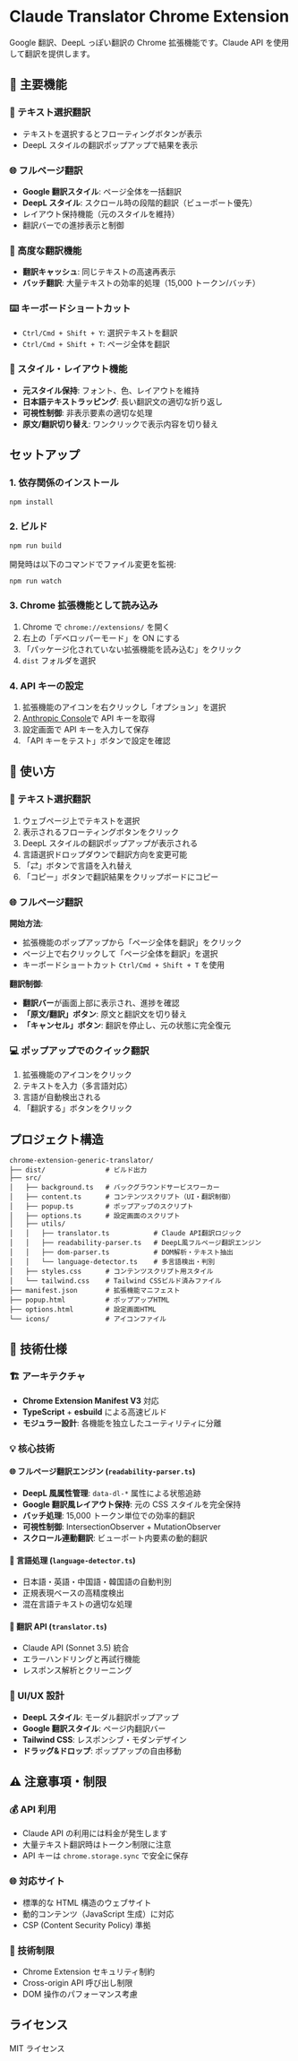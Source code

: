 # Claude Translator Chrome Extension

Google 翻訳、DeepL っぽい翻訳の Chrome 拡張機能です。Claude API を使用して翻訳を提供します。

## 🌟 主要機能

### 📝 テキスト選択翻訳

- テキストを選択するとフローティングボタンが表示
- DeepL スタイルの翻訳ポップアップで結果を表示

### 🌐 フルページ翻訳

- **Google 翻訳スタイル**: ページ全体を一括翻訳
- **DeepL スタイル**: スクロール時の段階的翻訳（ビューポート優先）
- レイアウト保持機能（元のスタイルを維持）
- 翻訳バーでの進捗表示と制御

### 🎯 高度な翻訳機能

- **翻訳キャッシュ**: 同じテキストの高速再表示
- **バッチ翻訳**: 大量テキストの効率的処理（15,000 トークン/バッチ）

### ⌨️ キーボードショートカット

- `Ctrl/Cmd + Shift + Y`: 選択テキストを翻訳
- `Ctrl/Cmd + Shift + T`: ページ全体を翻訳

### 🎨 スタイル・レイアウト機能

- **元スタイル保持**: フォント、色、レイアウトを維持
- **日本語テキストラッピング**: 長い翻訳文の適切な折り返し
- **可視性制御**: 非表示要素の適切な処理
- **原文/翻訳切り替え**: ワンクリックで表示内容を切り替え

## セットアップ

### 1. 依存関係のインストール

```bash
npm install
```

### 2. ビルド

```bash
npm run build
```

開発時は以下のコマンドでファイル変更を監視:

```bash
npm run watch
```

### 3. Chrome 拡張機能として読み込み

1. Chrome で `chrome://extensions/` を開く
2. 右上の「デベロッパーモード」を ON にする
3. 「パッケージ化されていない拡張機能を読み込む」をクリック
4. `dist` フォルダを選択

### 4. API キーの設定

1. 拡張機能のアイコンを右クリックし「オプション」を選択
2. [Anthropic Console](https://console.anthropic.com/)で API キーを取得
3. 設定画面で API キーを入力して保存
4. 「API キーをテスト」ボタンで設定を確認

## 📖 使い方

### 📝 テキスト選択翻訳

1. ウェブページ上でテキストを選択
2. 表示されるフローティングボタンをクリック
3. DeepL スタイルの翻訳ポップアップが表示される
4. 言語選択ドロップダウンで翻訳方向を変更可能
5. 「⇄」ボタンで言語を入れ替え
6. 「コピー」ボタンで翻訳結果をクリップボードにコピー

### 🌐 フルページ翻訳

**開始方法**:

- 拡張機能のポップアップから「ページ全体を翻訳」をクリック
- ページ上で右クリックして「ページ全体を翻訳」を選択
- キーボードショートカット `Ctrl/Cmd + Shift + T` を使用

**翻訳制御**:

- **翻訳バー**が画面上部に表示され、進捗を確認
- **「原文/翻訳」ボタン**: 原文と翻訳文を切り替え
- **「キャンセル」ボタン**: 翻訳を停止し、元の状態に完全復元

### 💻 ポップアップでのクイック翻訳

1. 拡張機能のアイコンをクリック
2. テキストを入力（多言語対応）
3. 言語が自動検出される
4. 「翻訳する」ボタンをクリック

## プロジェクト構造

```
chrome-extension-generic-translator/
├── dist/               # ビルド出力
├── src/
│   ├── background.ts   # バックグラウンドサービスワーカー
│   ├── content.ts      # コンテンツスクリプト（UI・翻訳制御）
│   ├── popup.ts        # ポップアップのスクリプト
│   ├── options.ts      # 設定画面のスクリプト
│   ├── utils/
│   │   ├── translator.ts           # Claude API翻訳ロジック
│   │   ├── readability-parser.ts   # DeepL風フルページ翻訳エンジン
│   │   ├── dom-parser.ts           # DOM解析・テキスト抽出
│   │   └── language-detector.ts    # 多言語検出・判別
│   ├── styles.css      # コンテンツスクリプト用スタイル
│   └── tailwind.css    # Tailwind CSSビルド済みファイル
├── manifest.json       # 拡張機能マニフェスト
├── popup.html          # ポップアップHTML
├── options.html        # 設定画面HTML
└── icons/              # アイコンファイル
```

## 🔧 技術仕様

### 🏗️ アーキテクチャ

- **Chrome Extension Manifest V3** 対応
- **TypeScript** + **esbuild** による高速ビルド
- **モジュラー設計**: 各機能を独立したユーティリティに分離

### 💡 核心技術

#### 🌐 フルページ翻訳エンジン (`readability-parser.ts`)

- **DeepL 風属性管理**: `data-dl-*` 属性による状態追跡
- **Google 翻訳風レイアウト保持**: 元の CSS スタイルを完全保持
- **バッチ処理**: 15,000 トークン単位での効率的翻訳
- **可視性制御**: IntersectionObserver + MutationObserver
- **スクロール連動翻訳**: ビューポート内要素の動的翻訳

#### 🎯 言語処理 (`language-detector.ts`)

- 日本語・英語・中国語・韓国語の自動判別
- 正規表現ベースの高精度検出
- 混在言語テキストの適切な処理

#### 🚀 翻訳 API (`translator.ts`)

- Claude API (Sonnet 3.5) 統合
- エラーハンドリングと再試行機能
- レスポンス解析とクリーニング

### 🎨 UI/UX 設計

- **DeepL スタイル**: モーダル翻訳ポップアップ
- **Google 翻訳スタイル**: ページ内翻訳バー
- **Tailwind CSS**: レスポンシブ・モダンデザイン
- **ドラッグ&ドロップ**: ポップアップの自由移動

## ⚠️ 注意事項・制限

### 💰 API 利用

- Claude API の利用には料金が発生します
- 大量テキスト翻訳時はトークン制限に注意
- API キーは `chrome.storage.sync` で安全に保存

### 🌐 対応サイト

- 標準的な HTML 構造のウェブサイト
- 動的コンテンツ（JavaScript 生成）に対応
- CSP (Content Security Policy) 準拠

### 🔧 技術制限

- Chrome Extension セキュリティ制約
- Cross-origin API 呼び出し制限
- DOM 操作のパフォーマンス考慮

## ライセンス

MIT ライセンス
